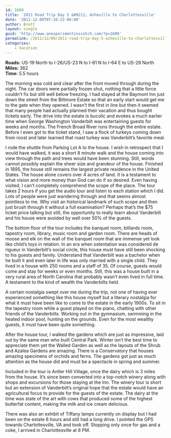```yaml
---
id: 1609
title: '2011 Road Trip Day 5 &#8211; Asheville to Charlottesville'
date: '2011-12-09T07:16:22-06:00'
author: Brett
layout: single
guid: 'http://www.anexperimentinscotch.com/?p=1609'
permalink: /2011/12/09/2011-road-trip-day-5-asheville-to-charlottesville/
categories:
    - Vacation
---
```


**Roads:** US-19 North to I-26/US-23 N to I-81 N to I-64 E to US-29 North  
**Miles:** 362  
**Time:**  5.5 hours

The morning was cold and clear after the front moved through during the night. The car doors were partially frozen shut, nothing that a little force couldn’t fix but still well below freezing. I had stayed at the Baymont Inn just down the street from the Biltmore Estate so that an early start would get me to the gate when they opened. I wasn’t the first in line but then it seemed that many people had actually planned their vacation and thus bought tickets early. The drive into the estate is bucolic and evokes a much earlier time when George Washington Vanderbilt was entertaining guests for weeks and months. The French Broad River runs through the entire estate. Before I even got to the ticket stand, I saw a flock of turkeys coming down from roost and later learned that roast turkey was Vanderbilt’s favorite meal.

I rode the shuttle from Parking Lot A to the house. I wish in retrospect that I would have walked, it was a short 8 minute walk and the house coming into view through the path and trees would have been stunning. Still, words cannot possibly explain the sheer size and grandeur of the house. Finished in 1895, the house still remains the largest private residence in the United States. The house alone covers over 4 acres of land. It is a testament to what vision and more money than God can do if so desired. Even having visited, I can’t completely comprehend the scope of the place. The tour takes 2 hours if you get the audio tour and listen to each station which I did. Lots of people were just wandering through and that seems almost pointless to me. Why visit an historical landmark of such scope and then just brush through it without a full examination? Perhaps that’s the $75 ticket price talking but still, the opportunity to really learn about Vanderbilt and his house were avoided by well over 50% of the guests.

The bottom floor of the tour includes the banquet room, billiards room, tapestry room, library, music room and garden room. There are heads of moose and elk on the wall of the banquet room that are immense yet look like child’s toys in relation. In an era when ostentation was considered de rigueur in Vanderbilt’s social circle, this house must have still been shocking to his guests and family. Understand that Vanderbilt was a bachelor when he built it and even later in life was only married with a single child. They lived in a house with 250 rooms and a staff of 35. Of course, guests would come and stay for weeks or even months. Still, this was a house built in a very rural area of North Carolina that probably wasn’t even lived in full time. A testament to the kind of wealth the Vanderbilts held.

A certain nostalgia swept over me during the trip, not one of having ever experienced something like this house myself but a literary nostalgia for what it must have been like to come to the estate in the early 1900s. To sit in the tapestry room while a guest played on the piano, chatting with other friends of the Vanderbilts. Working out in the gymnasium, swimming in the heated indoor pool, hunting on the grounds. Even for the most wealthy guests, it must have been quite something.

After the house tour, I walked the gardens which are just as impressive, laid out by the same man who built Central Park. Winter isn’t the best time to appreciate them yet the Walled Garden as well as the layouts of the Shrub and Azalea Gardens are amazing. There is a Conservatory that houses amazing specimens of orchids and ferns. The gardens got just as much attention as the house did and must be a spectacle in spring and summer.

Included in the tour is Antler Hill Village, once the dairy which is 3 miles from the house. It’s since been converted into a top-notch winery along with shops and excursions for those staying at the Inn. The winery tour is short but an extension of Vanderbilt’s original hope that the estate would have an agricultural focus to provide for the guests of the estate. The dairy at the time was state of the art with cows that produced some of the highest butterfat content, making the milk and ice cream delicious.

There was also an exhibit of Tiffany lamps currently on display but I had been on the estate 6 hours and still had a long drive. I pointed the GPS towards Charlottesville, VA and took off. Stopping only once for gas and a coke, I arrived in Charlottesville at 8 PM.